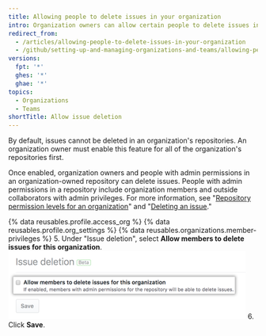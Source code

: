 ```yaml
---
title: Allowing people to delete issues in your organization
intro: Organization owners can allow certain people to delete issues in repositories owned by your organization.
redirect_from:
  - /articles/allowing-people-to-delete-issues-in-your-organization
  - /github/setting-up-and-managing-organizations-and-teams/allowing-people-to-delete-issues-in-your-organization
versions:
  fpt: '*'
  ghes: '*'
  ghae: '*'
topics:
  - Organizations
  - Teams
shortTitle: Allow issue deletion
---
```


By default, issues cannot be deleted in an organization's repositories. An organization owner must enable this feature for all of the organization's repositories first.

Once enabled, organization owners and people with admin permissions in an organization-owned repository can delete issues. People with admin permissions in a repository include organization members and outside collaborators with admin privileges. For more information, see "[Repository permission levels for an organization](/articles/repository-permission-levels-for-an-organization/)" and "[Deleting an issue](/articles/deleting-an-issue)."

{% data reusables.profile.access_org %}
{% data reusables.profile.org_settings %}
{% data reusables.organizations.member-privileges %}
5. Under "Issue deletion", select **Allow members to delete issues for this organization**. ![Checkbox to allow people to delete issues](/assets/images/help/settings/issue-deletion.png)
6. Click **Save**.
